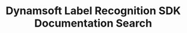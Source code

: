 ---
layout: search-page
title: Dynamsoft Label Recognition SDK Documentation Search
keywords: Dynamsoft Label Recognition SDK Documentation Search
cx: 53a201f66061dfc84
---